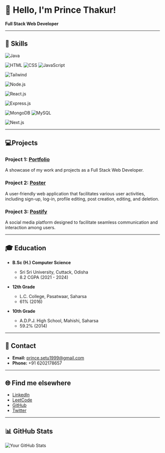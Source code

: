 # 👋 Hello, I'm Prince Thakur!

**Full Stack Web Developer**

---


## 🚀 Skills

![Java](https://img.shields.io/badge/Java-Intermediate-orange)

![HTML](https://img.shields.io/badge/HTML-Intermediate-orange)
![CSS](https://img.shields.io/badge/CSS-Intermediate-orange)
![JavaScript](https://img.shields.io/badge/JavaScript-Intermediate-orange)

![Tailwind](https://img.shields.io/badge/Tailwind-Intermediate-orange)


![Node.js](https://img.shields.io/badge/Node.js-Intermediate-orange)


![React.js](https://img.shields.io/badge/React.js-Intermediate-orange)


![Express.js](https://img.shields.io/badge/Express.js-Intermediate-orange)


![MongoDB](https://img.shields.io/badge/MongoDB-Intermediate-orange)
![MySQL](https://img.shields.io/badge/MySQL-Intermediate-orange)


![Next.js](https://img.shields.io/badge/Next.js-Intermediate-orange)

---


## 💻Projects

### Project 1: [Portfolio](link-to-portfolio](https://princethakur1999.github.io/prince/))
A showcase of my work and projects as a Full Stack Web Developer.

### Project 2: [Poster](link-to-poster](https://poster-prince.vercel.app/))
A user-friendly web application that facilitates various user activities, including sign-up, log-in, profile editing, post creation, editing, and deletion.

### Project 3: [Postify](link-to-formify)
A social media platform designed to facilitate seamless communication and interaction among users.

---


## 🎓 Education

- **B.Sc (H.) Computer Science**
  - Sri Sri University, Cuttack, Odisha
  - 8.2 CGPA (2021 - 2024)

- **12th Grade**
  - L.C. College, Pasatwaar, Saharsa
  - 61% (2016)

- **10th Grade**
  - A.D.P.J. High School, Mahishi, Saharsa
  - 59.2% (2014)

---



## 📧 Contact

- **Email:** prince.setu1999@gmail.com
- **Phone:** +91 6202178657

---


## 🌐 Find me elsewhere

- [LinkedIn](https://www.linkedin.com/in/princethakur1999/)
- [LeetCode](https://leetcode.com/princethakur1999/)
- [GitHub](https://github.com/princethakur1999)
- [Twitter](https://twitter.com/yourhandle)

---


## 📊 GitHub Stats

![Your GitHub Stats](https://github-readme-stats.vercel.app/api?username=princethakur1999&show_icons=true&theme=radical)
